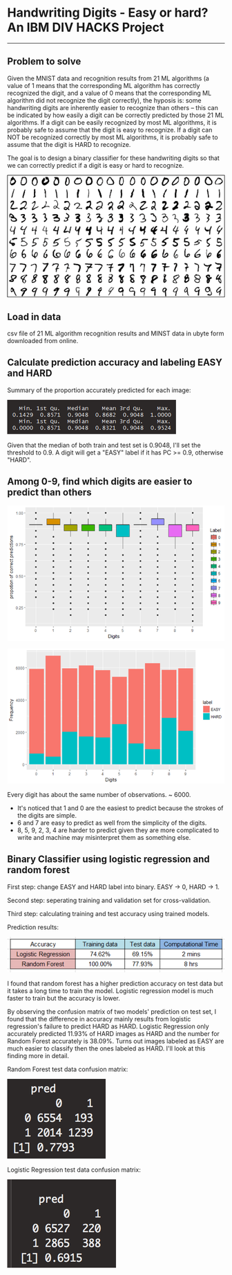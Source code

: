 
# Handwriting Digits - Easy or hard? An IBM DIV HACKS Project

----
## Problem to solve

Given the MNIST data and recognition results from 21 ML algorithms (a value of 1 means that the corresponding ML algorithm has correctly recognized the digit, and a value of 0 means that the corresponding ML algorithm did not recognize the digit correctly), the hyposis is: some handwriting digits are inherently easier to recognize than others – this can be indicated by how easily a digit can be correctly predicted by those 21 ML algorithms. If a digit can be easily recognized by most ML algorithms, it is probably safe to assume that the digit is easy to recognize. If a digit can NOT be recognized correctly by most ML algorithms, it is probably safe to assume that the digit is HARD to recognize.

The goal is to design a binary classifier for these handwriting digits so that we can correctly predict if a digit is easy or hard to recognize. 

![](https://github.com/chunziwang/divhacks-IBM-challenge-chunziwang/blob/master/figs/mnistExamples.png)

## Load in data

csv file of 21 ML algorithm recognition results and MINST data in ubyte form downloaded from online.

## Calculate prediction accuracy and labeling EASY and HARD

Summary of the proportion accurately predicted for each image:

![](https://github.com/chunziwang/divhacks-IBM-challenge-chunziwang/blob/master/figs/3.png)

Given that the median of both train and test set is 0.9048, I'll set the threshold to 0.9. A digit will get a "EASY" label if it has PC >= 0.9, otherwise "HARD".

## Among 0-9, find which digits are easier to predict than others

![](https://github.com/chunziwang/divhacks-IBM-challenge-chunziwang/blob/master/figs/1.png)

![](https://github.com/chunziwang/divhacks-IBM-challenge-chunziwang/blob/master/figs/2.png)

Every digit has about the same number of observations. ~ 6000.

+ It's noticed that 1 and 0 are the easiest to predict because the strokes of the digits are simple.
+ 6 and 7 are easy to predict as well from the simplicity of the digits.
+ 8, 5, 9, 2, 3, 4 are harder to predict given they are more complicated to write and machine may misinterpret them as something else.

## Binary Classifier using logistic regression and random forest

First step: change EASY and HARD label into binary. EASY -> 0, HARD -> 1.

Second step: seperating training and validation set for cross-validation.

Third step: calculating training and test accuracy using trained models.

Prediction results:

![](https://github.com/chunziwang/divhacks-IBM-challenge-chunziwang/blob/master/figs/accuracy_result.png)

I found that random forest has a higher prediction accuracy on test data but it takes a long time to train the model. Logistic regression model is much faster to train but the accuracy is lower.

By observing the confusion matrix of two models' prediction on test set, I found that the difference in accuracy mainly results from logistic regression's failure to predict HARD as HARD. Logistic Regression only accurately predicted 11.93% of HARD images as HARD and the number for Random Forest accurately is 38.09%. Turns out images labeled as EASY are much easier to classify then the ones labeled as HARD. I'll look at this finding more in detail. 

Random Forest test data confusion matrix:

![](https://github.com/chunziwang/divhacks-IBM-challenge-chunziwang/blob/master/figs/rf.png)

Logistic Regression test data confusion matrix:

![](https://github.com/chunziwang/divhacks-IBM-challenge-chunziwang/blob/master/figs/lr.png)






